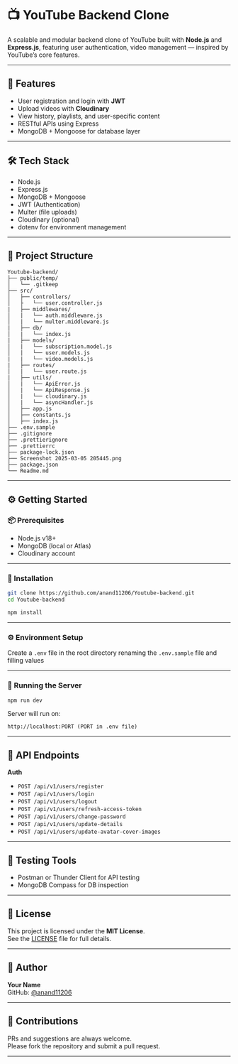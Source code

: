 # 📺 YouTube Backend Clone

A scalable and modular backend clone of YouTube built with **Node.js** and **Express.js**, featuring user authentication, video management — inspired by YouTube’s core features.

---

## 🌟 Features

- User registration and login with **JWT**
- Upload videos with **Cloudinary**
- View history, playlists, and user-specific content
- RESTful APIs using Express
- MongoDB + Mongoose for database layer

---

## 🛠 Tech Stack

- Node.js
- Express.js
- MongoDB + Mongoose
- JWT (Authentication)
- Multer (file uploads)
- Cloudinary (optional)
- dotenv for environment management

---

## 📂 Project Structure

<!-- code block starts -->
```text
Youtube-backend/
├── public/temp/
│   └── .gitkeep
├── src/
│   ├── controllers/
│   ├   └── user.controller.js
|   ├── middlewares/
│   |   └── auth.middleware.js
│   |   └── multer.middleware.js
|   ├── db/
│   |   └── index.js
|   ├── models/
│   |   └── subscription.model.js
│   |   └── user.models.js
|   |   └── video.models.js
|   ├── routes/
│   |   └── user.route.js
|   ├── utils/
│   |   └── ApiError.js
│   |   └── ApiResponse.js
│   |   └── cloudinary.js
│   |   └── asyncHandler.js
│   ├── app.js
│   ├── constants.js
│   ├── index.js
├── .env.sample
├── .gitignore
├── .prettierignore
├── .prettierrc
├── package-lock.json
├── Screenshot 2025-03-05 205445.png
├── package.json
└── Readme.md
```
<!-- code block ends -->

---

## ⚙️ Getting Started

### 📦 Prerequisites

- Node.js v18+
- MongoDB (local or Atlas)
- Cloudinary account 

---

### 🚀 Installation

<!-- code block starts -->
```bash
git clone https://github.com/anand11206/Youtube-backend.git
cd Youtube-backend

npm install
```
<!-- code block ends -->

---

### ⚙️ Environment Setup

Create a `.env` file in the root directory renaming the `.env.sample` file and filling values

<!-- code block starts -->

<!-- code block ends -->

---

### 🧪 Running the Server

<!-- code block starts -->
```bash
npm run dev
```
<!-- code block ends -->

Server will run on:

<!-- code block starts -->
```text
http://localhost:PORT (PORT in .env file)
```
<!-- code block ends -->

---

## 📡 API Endpoints

**Auth**
- `POST /api/v1/users/register`
- `POST /api/v1/users/login`
- `POST /api/v1/users/logout`
- `POST /api/v1/users/refresh-access-token`
- `POST /api/v1/users/change-password`
- `POST /api/v1/users/update-details`
- `POST /api/v1/users/update-avatar-cover-images`


---

## 🧪 Testing Tools

- Postman or Thunder Client for API testing
- MongoDB Compass for DB inspection

---

## 📄 License

This project is licensed under the **MIT License**.  
See the [LICENSE](./LICENSE) file for full details.

---

## 👤 Author

**Your Name**  
GitHub: [@anand11206](https://github.com/anand11206)

---

## 🤝 Contributions

PRs and suggestions are always welcome.  
Please fork the repository and submit a pull request.

---
